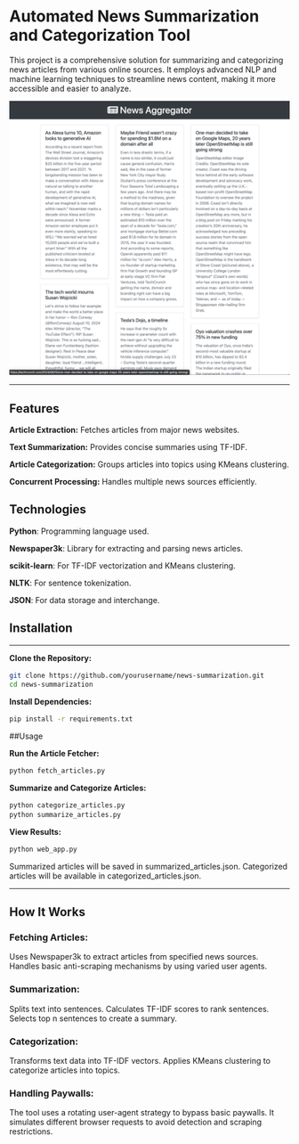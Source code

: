 # Automated News Summarization and Categorization Tool

This project is a comprehensive solution for summarizing and categorizing news articles from various online sources. It employs advanced NLP and machine learning techniques to streamline news content, making it more accessible and easier to analyze.

![SS1](https://github.com/VishRMehta/AI-Powered-News-Aggregator-with-Summarization/blob/master/Thumbnail.png)

---

## Features

**Article Extraction:** Fetches articles from major news websites.

**Text Summarization:** Provides concise summaries using TF-IDF.

**Article Categorization:** Groups articles into topics using KMeans clustering.

**Concurrent Processing:** Handles multiple news sources efficiently.

## Technologies

**Python**: Programming language used.

**Newspaper3k**: Library for extracting and parsing news articles.

**scikit-learn**: For TF-IDF vectorization and KMeans clustering.

**NLTK**: For sentence tokenization.

**JSON**: For data storage and interchange.


## Installation
---
**Clone the Repository:**

```bash
git clone https://github.com/yourusername/news-summarization.git
cd news-summarization
```

**Install Dependencies:**

```bash
pip install -r requirements.txt
```

##Usage

**Run the Article Fetcher:**

```bash
python fetch_articles.py
```

**Summarize and Categorize Articles:**

```bash
python categorize_articles.py
python summarize_articles.py
```

**View Results:**

```bash
python web_app.py
```

Summarized articles will be saved in summarized_articles.json.
Categorized articles will be available in categorized_articles.json.

---

## How It Works

### Fetching Articles:

Uses Newspaper3k to extract articles from specified news sources.
Handles basic anti-scraping mechanisms by using varied user agents.

### Summarization:

Splits text into sentences.
Calculates TF-IDF scores to rank sentences.
Selects top n sentences to create a summary.

### Categorization:

Transforms text data into TF-IDF vectors.
Applies KMeans clustering to categorize articles into topics.

### Handling Paywalls:

The tool uses a rotating user-agent strategy to bypass basic paywalls. It simulates different browser requests to avoid detection and scraping restrictions.
